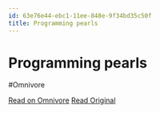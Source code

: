 ```yaml
---
id: 63e76e44-ebc1-11ee-848e-9f34bd35c50f
title: Programming pearls
---
```


# Programming pearls
#Omnivore

[Read on Omnivore](https://omnivore.app/me/u-63-cc-4862-ebc-1-11-ee-848-e-474-f-9-a-2-d-38-dd-3812-315108-18e7ce91287)
[Read Original](https://dl.acm.org/doi/pdf/10.1145/3812.315108)




